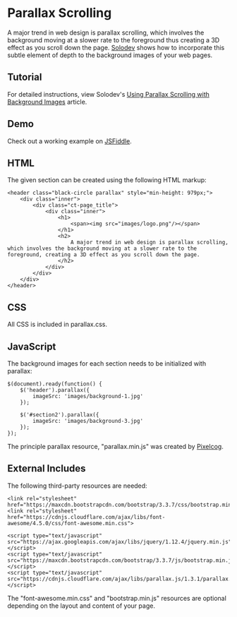 # Parallax Scrolling
A major trend in web design is parallax scrolling, which involves the background moving at a slower rate to the foreground thus creating a 3D effect as you scroll down the page. [Solodev](https://www.solodev.com/) shows how to incorporate this subtle element of depth to the background images of your web pages.

## Tutorial

For detailed instructions, view Solodev's [Using Parallax Scrolling with Background Images](https://www.solodev.com/blog/web-design/using-parallax-scrolling-with-background-images.stml) article.

## Demo

Check out a working example on [JSFiddle](http://jsfiddle.net/solodev/7tf7pLb0/).

## HTML

The given section can be created using the following HTML markup:
```
<header class="black-circle parallax" style="min-height: 979px;">
	<div class="inner">
		<div class="ct-page_title">
			<div class="inner">
				<h1>
					<span><img src="images/logo.png"/></span>
				</h1>
				<h2>
					A major trend in web design is parallax scrolling, which involves the background moving at a slower rate to the foreground, creating a 3D effect as you scroll down the page.
				</h2>
			</div>
		</div>
	</div>
</header>
```

## CSS

All CSS is included in parallax.css.

## JavaScript

The background images for each section needs to be initialized with parallax:
```
$(document).ready(function() {
	$('header').parallax({
		imageSrc: 'images/background-1.jpg'
	});

	$('#section2').parallax({
		imageSrc: 'images/background-3.jpg'
	});
});
```

The principle parallax resource, "parallax.min.js" was created by [Pixelcog](https://github.com/pixelcog/parallax.js).

## External Includes

The following third-party resources are needed:
```
<link rel="stylesheet" href="https://maxcdn.bootstrapcdn.com/bootstrap/3.3.7/css/bootstrap.min.css">
<link rel="stylesheet" href="https://cdnjs.cloudflare.com/ajax/libs/font-awesome/4.5.0/css/font-awesome.min.css">
	
<script type="text/javascript" src="https://ajax.googleapis.com/ajax/libs/jquery/1.12.4/jquery.min.js"></script>
<script type="text/javascript" src="https://maxcdn.bootstrapcdn.com/bootstrap/3.3.7/js/bootstrap.min.js"></script>
<script type="text/javascript" src="https://cdnjs.cloudflare.com/ajax/libs/parallax.js/1.3.1/parallax.min.js"></script>
```

The "font-awesome.min.css" and "bootstrap.min.js" resources are optional depending on the layout and content of your page.